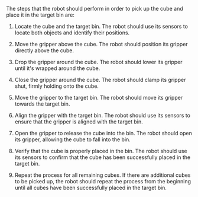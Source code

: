 The steps that the robot should perform in order to pick up the cube and place it in the target bin are:

1. Locate the cube and the target bin. The robot should use its sensors to locate both objects and identify their positions.

2. Move the gripper above the cube. The robot should position its gripper directly above the cube.

3. Drop the gripper around the cube. The robot should lower its gripper until it's wrapped around the cube.

4. Close the gripper around the cube. The robot should clamp its gripper shut, firmly holding onto the cube.

5. Move the gripper to the target bin. The robot should move its gripper towards the target bin.

6. Align the gripper with the target bin. The robot should use its sensors to ensure that the gripper is aligned with the target bin.

7. Open the gripper to release the cube into the bin. The robot should open its gripper, allowing the cube to fall into the bin.

8. Verify that the cube is properly placed in the bin. The robot should use its sensors to confirm that the cube has been successfully placed in the target bin.

9. Repeat the process for all remaining cubes. If there are additional cubes to be picked up, the robot should repeat the process from the beginning until all cubes have been successfully placed in the target bin.